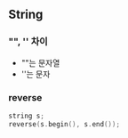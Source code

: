 ## String

### "", '' 차이
* ""는 문자열
* ''는 문자

### reverse
```c++
string s;
reverse(s.begin(), s.end());
```
